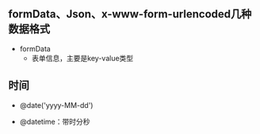 ## formData、Json、x-www-form-urlencoded几种数据格式

- formData
  - 表单信息，主要是key-value类型

## 时间

- @date('yyyy-MM-dd')

- @datetime：带时分秒